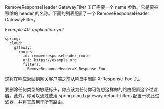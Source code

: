 RemoveResponseHeader GatewayFilter 工厂需要一个 name 参数。它是要被移除的 header 的名称。下面的列表配置了一个 RemoveResponseHeader GatewayFilter。

_Example 40. application.yml_



```plain
spring:
  cloud:
    gateway:
      routes:
      - id: removeresponseheader_route
        uri: https://example.org
        filters:
        - RemoveResponseHeader=X-Response-Foo
```



这将在响应返回到网关客户端之前从响应中删除 X-Response-Foo 头。

要删除任何类型的敏感标头，你应该为任何你可能想这样做的路由配置这个过滤器。此外，你可以通过使用 spring.cloud.gateway.default-filters 配置一次此过滤器，并将其应用于所有路由。

